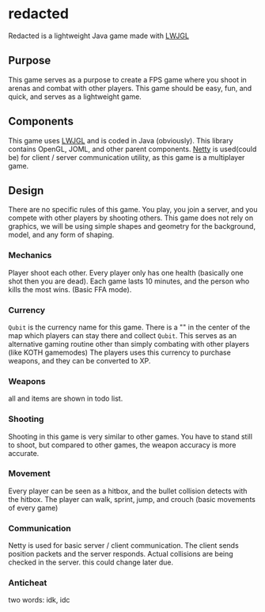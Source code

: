 # redacted
Redacted is a lightweight Java game made with [LWJGL](https://www.lwjgl.org/) 

## Purpose
This game serves as a purpose to create a FPS game where you shoot in arenas and combat with other players. This game should be easy, fun, and quick, and serves as a lightweight game.

## Components
This game uses [LWJGL](https://www.lwjgl.org/) and is coded in Java (obviously). This library contains OpenGL, JOML, and other parent components. [Netty](https://netty.io/) is used(could be) for client / server communication utility, as this game is a multiplayer game.

## Design
There are no specific rules of this game. You play, you join a server, and you compete with other players by shooting others. This game does not rely on graphics, we will be using simple shapes and geometry for the background, model, and any form of shaping. 

### Mechanics
Player shoot each other. Every player only has one health (basically one shot then you are dead). Each game lasts 10 minutes, and the person who kills the most wins. (Basic FFA mode).

### Currency
`Qubit` is the currency name for this game. There is a "" in the center of the map which players can stay there and collect `Qubit`. This serves as an alternative gaming routine other than simply combating with other players (like KOTH gamemodes)
The players uses this currency to purchase weapons, and they can be converted to XP.

### Weapons
all and items are shown in todo list. 

### Shooting
Shooting in this game is very similar to other games. You have to stand still to shoot, but compared to other games, the weapon accuracy is more accurate.

### Movement
Every player can be seen as a hitbox, and the bullet collision detects with the hitbox. The player can walk, sprint, jump, and crouch (basic movements of every game)

### Communication
Netty is used for basic server / client communication. The client sends position packets and the server responds. Actual collisions are being checked in the server. this could change later due.

### Anticheat
two words: idk, idc

